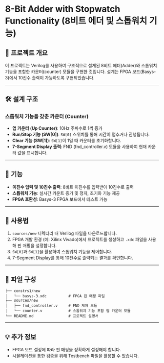 # 8-Bit Adder with Stopwatch Functionality (8비트 에더 및 스톱워치 기능)

## 📁 프로젝트 개요
이 프로젝트는 Verilog를 사용하여 구조적으로 설계된 8비트 에더(Adder)와 스톱워치 기능을 포함한 카운터(counter) 모듈을 구현한 것입니다. 설계는 FPGA 보드(Basys-3)에서 10진수 출력이 가능하도록 구현되었습니다.

---

## 🛠️ 설계 구조
### 스톱워치 기능을 갖춘 카운터 (Counter)
- **업 카운터 (Up Counter)**: 10Hz 주파수로 1씩 증가
- **Run/Stop 기능 (SW[0])**: `SW[0]` 스위치를 통해 시간이 멈추거나 진행됩니다.
- **Clear 기능 (SW[1])**: `SW[1]`이 1일 때 카운터를 초기화합니다.
- **7-Segment Display 출력**: FND (fnd_controller.v) 모듈을 사용하여 현재 카운터 값을 표시합니다.

---

## 🎯 기능
- **이진수 입력 및 10진수 출력**: 8비트 이진수를 입력받아 10진수로 출력
- **스톱워치 기능**: 실시간 카운트 증가 및 정지, 초기화 기능 제공
- **FPGA 호환성**: Basys-3 FPGA 보드에서 테스트 가능

---

## 🔗 사용법
1. `sources/new` 디렉터리 내 Verilog 파일을 다운로드합니다.
2. FPGA 개발 환경 (예: Xilinx Vivado)에서 프로젝트를 생성하고 `.xdc` 파일을 사용해 핀 매핑을 설정합니다.
3. `SW[0]`과 `SW[1]`을 활용하여 스톱워치 기능을 제어합니다.
4. 7-Segment Display를 통해 10진수로 출력되는 결과를 확인합니다.

---

## 📂 파일 구성
```
├── constrs1/new
│   └── basys-3.xdc          # FPGA 핀 매핑 파일
├── sources/new
│   ├── fnd_controller.v     # FND 제어 모듈
│   └── counter.v            # 스톱워치 기능 포함 업 카운터 모듈
└── README.md                # 프로젝트 설명서
```

---

## 💡 추가 정보
- FPGA 보드 설정에 따라 핀 매핑을 정확하게 설정해야 합니다.
- 시뮬레이션을 통한 검증을 위해 Testbench 파일을 활용할 수 있습니다.
